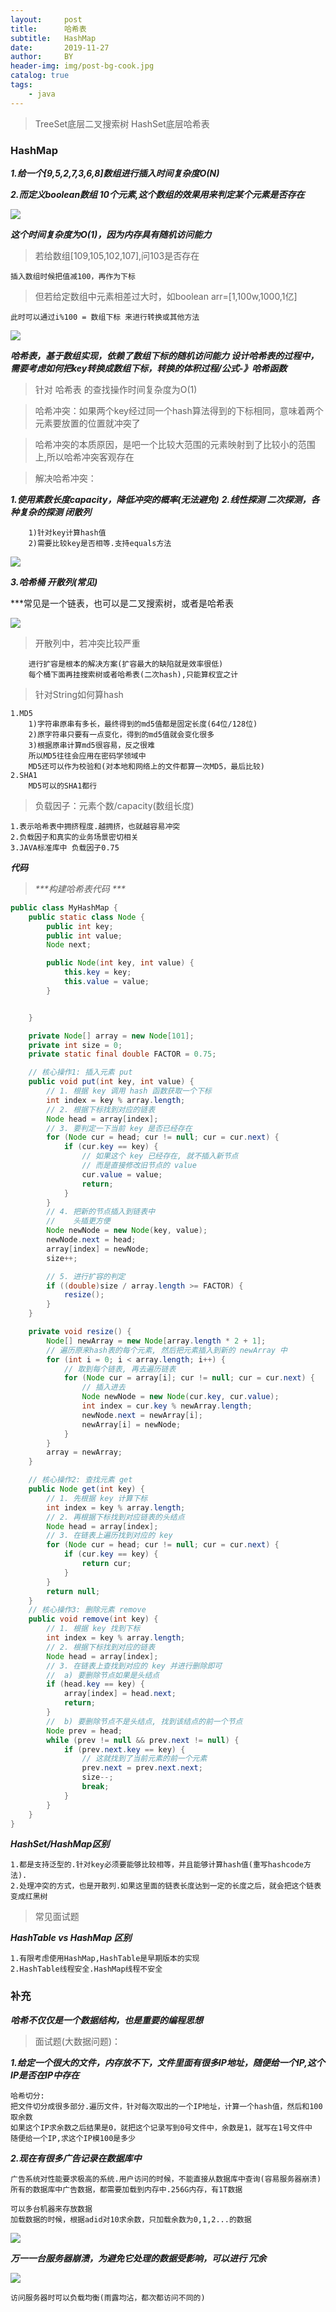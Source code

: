 ```yaml
---
layout:     post
title:      哈希表
subtitle:   HashMap
date:       2019-11-27
author:     BY
header-img: img/post-bg-cook.jpg
catalog: true
tags:
    - java
---
```


> TreeSet底层二叉搜索树 HashSet底层哈希表

### HashMap

***1.给一个[9,5,2,7,3,6,8]数组进行插入时间复杂度O(N)***

***2.而定义boolean数组 10个元素,这个数组的效果用来判定某个元素是否存在***

![](https://github.com/q1206271031/photo/raw/master/%E5%93%88%E5%B8%8C%E8%A1%A8/10%E4%B8%AA%E5%85%83%E7%B4%A0.png)

***这个时间复杂度为O(1)，因为内存具有随机访问能力***

> 若给数组[109,105,102,107],问103是否存在

    插入数组时候把值减100，再作为下标

> 但若给定数组中元素相差过大时，如boolean arr=[1,100w,1000,1亿]

    此时可以通过i%100 = 数组下标 来进行转换或其他方法
    
![](https://github.com/q1206271031/photo/raw/master/%E5%93%88%E5%B8%8C%E8%A1%A8/%E5%93%88%E5%B8%8C%E5%87%BD%E6%95%B0.png)    

***哈希表，基于数组实现，依赖了数组下标的随机访问能力
设计哈希表的过程中，需要考虑如何把key转换成数组下标，转换的体积过程/公式-》哈希函数***

> 针对 哈希表 的查找操作时间复杂度为O(1)

> 哈希冲突：如果两个key经过同一个hash算法得到的下标相同，意味着两个元素要放置的位置就冲突了

> 哈希冲突的本质原因，是吧一个比较大范围的元素映射到了比较小的范围上,所以哈希冲突客观存在

> 解决哈希冲突：
  
___1.使用素数长度capacity，降低冲突的概率(无法避免)___
___2.线性探测 二次探测，各种复杂的探测 闭散列___

        1)针对key计算hash值
        2)需要比较key是否相等.支持equals方法
        
![](https://github.com/q1206271031/photo/raw/master/%E5%93%88%E5%B8%8C%E8%A1%A8/%E7%BA%BF%E6%80%A7%E6%8E%A2%E6%B5%8B.png)        

___3.哈希桶 开散列(常见)___

***常见是一个链表，也可以是二叉搜索树，或者是哈希表

![](https://github.com/q1206271031/photo/raw/master/%E5%93%88%E5%B8%8C%E8%A1%A8/%E5%93%88%E5%B8%8C%E6%A1%B6.png)    

> 开散列中，若冲突比较严重

        进行扩容是根本的解决方案(扩容最大的缺陷就是效率很低)
        每个桶下面再挂搜索树或者哈希表(二次hash),只能算权宜之计

> 针对String如何算hash

    1.MD5
        1)字符串原串有多长，最终得到的md5值都是固定长度(64位/128位)
        2)原字符串只要有一点变化，得到的md5值就会变化很多
        3)根据原串计算md5很容易，反之很难
        所以MD5往往会应用在密码学领域中
        MD5还可以作为校验和(对本地和网络上的文件都算一次MD5，最后比较)
    2.SHA1
        MD5可以的SHA1都行
        
> 负载因子：元素个数/capacity(数组长度)

    1.表示哈希表中拥挤程度.越拥挤，也就越容易冲突
    2.负载因子和真实的业务场景密切相关
    3.JAVA标准库中 负载因子0.75

***代码***

> _***构建哈希表代码 ***_

```java
public class MyHashMap {
    public static class Node {
        public int key;
        public int value;
        Node next;

        public Node(int key, int value) {
            this.key = key;
            this.value = value;
        }


    }

    private Node[] array = new Node[101];
    private int size = 0;
    private static final double FACTOR = 0.75;

    // 核心操作1: 插入元素 put
    public void put(int key, int value) {
        // 1. 根据 key 调用 hash 函数获取一个下标
        int index = key % array.length;
        // 2. 根据下标找到对应的链表
        Node head = array[index];
        // 3. 要判定一下当前 key 是否已经存在
        for (Node cur = head; cur != null; cur = cur.next) {
            if (cur.key == key) {
                // 如果这个 key 已经存在, 就不插入新节点
                // 而是直接修改旧节点的 value
                cur.value = value;
                return;
            }
        }
        // 4. 把新的节点插入到链表中
        //    头插更方便
        Node newNode = new Node(key, value);
        newNode.next = head;
        array[index] = newNode;
        size++;

        // 5. 进行扩容的判定
        if ((double)size / array.length >= FACTOR) {
            resize();
        }
    }

    private void resize() {
        Node[] newArray = new Node[array.length * 2 + 1];
        // 遍历原来hash表的每个元素, 然后把元素插入到新的 newArray 中
        for (int i = 0; i < array.length; i++) {
            // 取到每个链表, 再去遍历链表
            for (Node cur = array[i]; cur != null; cur = cur.next) {
                // 插入进去
                Node newNode = new Node(cur.key, cur.value);
                int index = cur.key % newArray.length;
                newNode.next = newArray[i];
                newArray[i] = newNode;
            }
        }
        array = newArray;
    }

    // 核心操作2: 查找元素 get
    public Node get(int key) {
        // 1. 先根据 key 计算下标
        int index = key % array.length;
        // 2. 再根据下标找到对应链表的头结点
        Node head = array[index];
        // 3. 在链表上遍历找到对应的 key
        for (Node cur = head; cur != null; cur = cur.next) {
            if (cur.key == key) {
                return cur;
            }
        }
        return null;
    }
    // 核心操作3: 删除元素 remove
    public void remove(int key) {
        // 1. 根据 key 找到下标
        int index = key % array.length;
        // 2. 根据下标找到对应的链表
        Node head = array[index];
        // 3. 在链表上查找到对应的 key 并进行删除即可
        //  a) 要删除节点如果是头结点
        if (head.key == key) {
            array[index] = head.next;
            return;
        }
        //  b) 要删除节点不是头结点, 找到该结点的前一个节点
        Node prev = head;
        while (prev != null && prev.next != null) {
            if (prev.next.key == key) {
                // 这就找到了当前元素的前一个元素
                prev.next = prev.next.next;
                size--;
                break;
            }
        }
    }
}

```

***HashSet/HashMap区别***

    1.都是支持泛型的.针对key必须要能够比较相等，并且能够计算hash值(重写hashcode方法).
    2.处理冲突的方式，也是开散列.如果这里面的链表长度达到一定的长度之后，就会把这个链表变成红黑树
    
> 常见面试题    
    
***HashTable vs HashMap 区别***

    1.有限考虑使用HashMap,HashTable是早期版本的实现
    2.HashTable线程安全.HashMap线程不安全

### 补充

***哈希不仅仅是一个数据结构，也是重要的编程思想***

> 面试题(大数据问题)：

***1.给定一个很大的文件，内存放不下，文件里面有很多IP地址，随便给一个IP,这个IP是否在IP中存在***

    哈希切分:
    把文件切分成很多部分.遍历文件，针对每次取出的一个IP地址，计算一个hash值，然后和100取余数
    如果这个IP求余数之后结果是0，就把这个记录写到0号文件中，余数是1，就写在1号文件中
    随便给一个IP,求这个IP模100是多少

***2.现在有很多广告记录在数据库中***

    广告系统对性能要求极高的系统.用户访问的时候，不能直接从数据库中查询(容易服务器崩溃)
    所有的数据库中广告数据，都需要加载到内存中.256G内存，有1T数据

    可以多台机器来存放数据
    加载数据的时候，根据adid对10求余数，只加载余数为0,1,2...的数据
    
![](https://github.com/q1206271031/photo/raw/master/%E5%93%88%E5%B8%8C%E8%A1%A8/%E6%9C%8D%E5%8A%A1%E5%99%A8%E5%88%87%E5%88%86.png)    

___万一一台服务器崩溃，为避免它处理的数据受影响，可以进行 冗余___

![](https://github.com/q1206271031/photo/raw/master/%E5%93%88%E5%B8%8C%E8%A1%A8/%E6%9C%8D%E5%8A%A1%E5%99%A8%E5%86%97%E4%BD%99.png)

    访问服务器时可以负载均衡(雨露均沾，都次都访问不同的)

